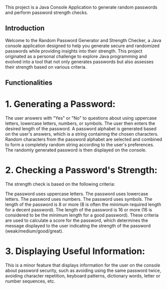 This project is a Java Console Application to generate random passwords and perform password strength checks.

## Introduction
Welcome to the Random Password Generator and Strength Checker, a Java console application designed to help you generate secure and randomized passwords while providing insights into their strength. This project originated as a personal challenge to explore Java programming and evolved into a tool that not only generates passwords but also assesses their strength based on various criteria.

## Functionalities
# 1. Generating a Password:
The user answers with "Yes" or "No" to questions about using uppercase letters, lowercase letters, numbers, or symbols.
The user then enters the desired length of the password.
A password alphabet is generated based on the user's answers, which is a string containing the chosen characters.
Random characters from the password alphabet are selected and combined to form a completely random string according to the user's preferences.
The randomly generated password is then displayed on the console.
# 2. Checking a Password's Strength:
The strength check is based on the following criteria:

The password uses uppercase letters.
The password uses lowercase letters.
The password uses numbers.
The password uses symbols.
The length of the password is 8 or more (8 is often the minimum required length for a decent password).
The length of the password is 16 or more (16 is considered to be the minimum length for a good password).
These criteria are used to calculate a score for the password, which determines the message displayed to the user indicating the strength of the password (weak/medium/good/great).

# 3. Displaying Useful Information:
This is a minor feature that displays information for the user on the console about password security, such as avoiding using the same password twice, avoiding character repetition, keyboard patterns, dictionary words, letter or number sequences, etc.
